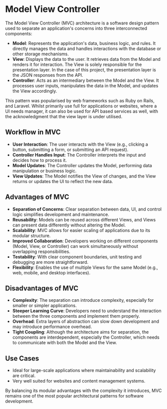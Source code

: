 # Model View Controller

The Model View Controller (MVC) architecture is a software design pattern used to separate an application's concerns into three interconnected components:

- **Model**: Represents the application's data, business logic, and rules. It directly manages the data and handles interactions with the database or other storage mechanisms.
- **View**: Displays the data to the user. It retrieves data from the Model and renders it for interaction. The View is solely responsible for the presentation layer. In the case of this project, the presentation layer is the JSON responses from the API.
- **Controller**: Acts as an intermediary between the Model and the View. It processes user inputs, manipulates the data in the Model, and updates the View accordingly.

This pattern was popularised by web frameworks such as Ruby on Rails, and Laravel. Whilst primarily use full for applications or websites, where a UI needs manager, it can also be used for API based services as well, with the acknowledgment that the view layer is under utilised.

## Workflow in MVC

- **User Interaction**: The user interacts with the View (e.g., clicking a button, submitting a form, or submitting an API request).
- **Controller Handles Input**: The Controller interprets the input and decides how to process it.
- **Model Updates**: The Controller updates the Model, performing data manipulation or business logic.
- **View Updates**: The Model notifies the View of changes, and the View returns or updates the UI to reflect the new data.

## Advantages of MVC

- **Separation of Concerns**: Clear separation between data, UI, and control logic simplifies development and maintenance.
- **Reusability**: Models can be reused across different Views, and Views can present data differently without altering the Model.
- **Scalability**: MVC allows for easier scaling of applications due to its modular structure.
- **Improved Collaboration**: Developers working on different components (Model, View, or Controller) can work simultaneously without overlapping responsibilities.
- **Testability**: With clear component boundaries, unit testing and debugging are more straightforward.
- **Flexibility**: Enables the use of multiple Views for the same Model (e.g., web, mobile, and desktop interfaces).

## Disadvantages of MVC

- **Complexity**: The separation can introduce complexity, especially for smaller or simpler applications.
- **Steeper Learning Curve**: Developers need to understand the interaction between the three components and implement them properly.
- **Overhead**: Extra layers of abstraction can slow down development and may introduce performance overhead.
- **Tight Coupling**: Although the architecture aims for separation, the components are interdependent, especially the Controller, which needs to communicate with both the Model and the View.

## Use Cases

- Ideal for large-scale applications where maintainability and scalability are critical.
- Very well suited for websites and content management systems.

By balancing its modular advantages with the complexity it introduces, MVC remains one of the most popular architectural patterns for software development.
